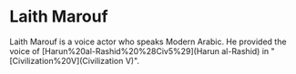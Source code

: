 # Laith Marouf

Laith Marouf is a voice actor who speaks Modern Arabic. He provided the voice of [Harun%20al-Rashid%20%28Civ5%29](Harun al-Rashid) in "[Civilization%20V](Civilization V)".
